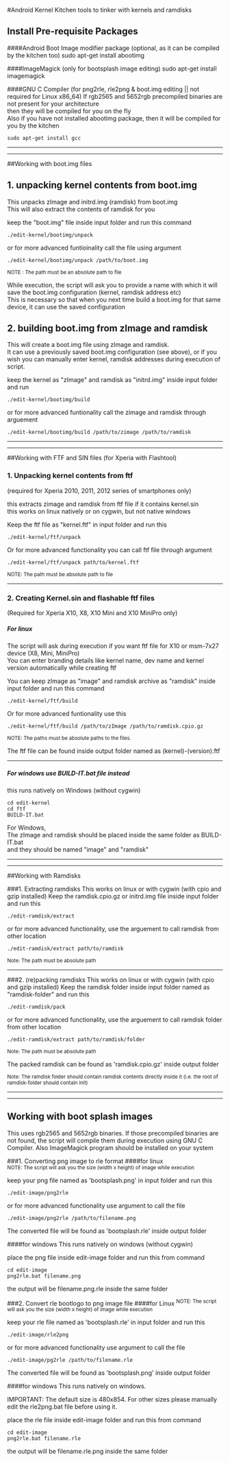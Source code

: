 #Android Kernel Kitchen
tools to tinker with kernels and ramdisks 


## Install Pre-requisite Packages

####Android Boot Image modifier package (optional, as it can be compiled by the kitchen too)
	sudo apt-get install abootimg   

####ImageMagick (only for bootsplash image editing)
	sudo apt-get install imagemagick   

####GNU C Compiler (for png2rle, rle2png & boot.img editing || not required for Linux x86_64)
If rgb2565 and 5652rgb precompiled binaries are not present for your architecture   
then they will be compiled for you on the fly   
Also if you have not installed abootimg package, then it will be compiled for you by the kitchen   


	sudo apt-get install gcc

**********
__________
##Working with boot.img files 

## 1. unpacking kernel contents from boot.img
This unpacks zImage and initrd.img (ramdisk) from boot.img   
This will also extract the contents of ramdisk for you   

keep the "boot.img" file inside input folder and run this command   

	./edit-kernel/bootimg/unpack

or for more advanced funtioinality call the file using argument   

	./edit-kernel/bootimg/unpack /path/to/boot.img
<sup> NOTE : The path must be an absolute path to file </sup>

While execution, the script will ask you to provide a name with which it will save the boot.img configuration (kernel, ramdisk address etc)   
This is necessary so that when you next time build a boot.img for that same device, it can use the saved configuration   

## 2. building boot.img from zImage and ramdisk
This will create a boot.img file using zImage and ramdisk.   
It can use a previously saved boot.img configuration (see above), or if you wish you can manually enter kernel, ramdisk addresses during execution of script.   

keep the kernel as "zImage" and ramdisk as "initrd.img" inside input folder and run   

	./edit-kernel/bootimg/build

or for more advanced funtionality call the zimage and ramdisk through arguement   

	./edit-kernel/bootimg/build /path/to/zimage /path/to/ramdisk



**********
__________
##Working with FTF and SIN files (for Xperia with Flashtool)   

### 1. Unpacking kernel contents from ftf 
(required for Xperia 2010, 2011, 2012 series of smartphones only)

this extracts zimage and ramdisk from ftf file if it contains kernel.sin   
this works on linux natively or on cygwin, but not native windows   


Keep the ftf file as "kernel.ftf" in input folder and run this  

	./edit-kernel/ftf/unpack   

Or for more advanced functionality you can call ftf file through argument   

	./edit-kernel/ftf/unpack path/to/kernel.ftf   
<sup>NOTE: The path must be absolute path to file</sup>   
	

***********
### 2. Creating Kernel.sin and flashable ftf files 
(Required for Xperia X10, X8,  X10 Mini and X10 MiniPro only)   

#####   For linux 
The script will ask during execution if you want ftf file for X10 or msm-7x27 device (X8, Mini, MiniPro)   
You can enter branding details like kernel name, dev name and kernel version automatically while creating ftf

You can keep zImage as "image" and ramdisk archive as "ramdisk" inside input
folder and run this command

	./edit-kernel/ftf/build
	
Or for more advanced funtionality use this

	./edit-kernel/ftf/build /path/to/zImage /path/to/ramdisk.cpio.gz
	
<sup>NOTE: The paths must be absolute paths to the files.</sup>   

The ftf file can be found inside output folder named as (kernel)-(version).ftf
_ _ _
#####  For windows use BUILD-IT.bat file instead
this runs natively on Windows (without cygwin)


	cd edit-kernel
	cd ftf
	BUILD-IT.bat
	
For Windows,  
The zImage and ramdisk should be placed inside the same folder as BUILD-IT.bat   
and they should be named "image" and "ramdisk"

***************
_______________
##Working with Ramdisks

###1. Extracting ramdisks
This works on linux or with cygwin (with cpio and gzip installed)
Keep the ramdisk.cpio.gz or initrd.img file inside input folder and run this  

	./edit-ramdisk/extract

or for more advanced functionality, use the arguement to call ramdisk from other location   

	./edit-ramdisk/extract path/to/ramdisk   
<sup>Note: The path must be absolute path</sup>

_ _ _
###2. (re)packing ramdisks
This works on linux or with cygwin (with cpio and gzip installed)
Keep the ramdisk folder inside input folder named as "ramdisk-folder" and run this  

	./edit-ramdisk/pack

or for more advanced functionality, use the arguement to call ramdisk folder from other location   

	./edit-ramdisk/extract path/to/ramdisk/folder
<sup>Note: The path must be absolute path</sup>   

The packed ramdisk can be found as 'ramdisk.cpio.gz' inside output folder

<sup>Note: The ramdisk folder should contain ramdisk contents directly inside it (i.e. the root of ramdisk-folder should contain init)</sup>

***********************
______________________
## Working with boot splash images
This uses rgb2565 and 5652rgb binaries. If those precompiled binaries are not found, the script will compile them during execution using GNU C Compiler.
Also ImageMagick program should be installed on your system

###1. Converting png image to rle format
####for linux   
<sup>NOTE: The script will ask you the size (width x height) of image while execution</sup>   

keep your png file named as 'bootsplash.png' in input folder and run this   

	./edit-image/png2rle

or for more advanced functionality use argument to call the file   

	./edit-image/png2rle /path/to/filename.png   

The converted file will be found as 'bootsplash.rle' inside output folder

####for windows 
This runs natively on windows (without cygwin)   

place the png file inside edit-image folder and run this from command   

	cd edit-image
	png2rle.bat filename.png   

the output will be filename.png.rle inside the same folder   

###2. Convert rle bootlogo to png image file
####for Linux
<sup>NOTE: The script will ask you the size (width x height) of image while execution</sup>   

keep your rle file named as 'bootsplash.rle' in input folder and run this   

	./edit-image/rle2png

or for more advanced functionality use argument to call the file   

	./edit-image/pg2rle /path/to/filename.rle   

The converted file will be found as 'bootsplash.png' inside output folder

####for windows 
This runs natively on windows.   

IMPORTANT: The default size is 480x854. For other sizes please manually edit the rle2png.bat file before using it.

place the rle file inside edit-image folder and run this from command   

	cd edit-image
	png2rle.bat filename.rle   

the output will be filename.rle.png inside the same folder   



